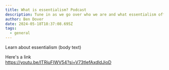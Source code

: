 ```yaml
---
title: What is essentialism? Podcast
description: Tune in as we go over who we are and what essentialism offers for you.
author: Ben Dover
date: 2024-05-18T18:37:08.695Z
tags:
  - general
---
```

L﻿earn about essentialism (body text)

H﻿ere's a link\
https://youtu.be/lTRiuFIWV54?si=V73tIefAxdldJioD